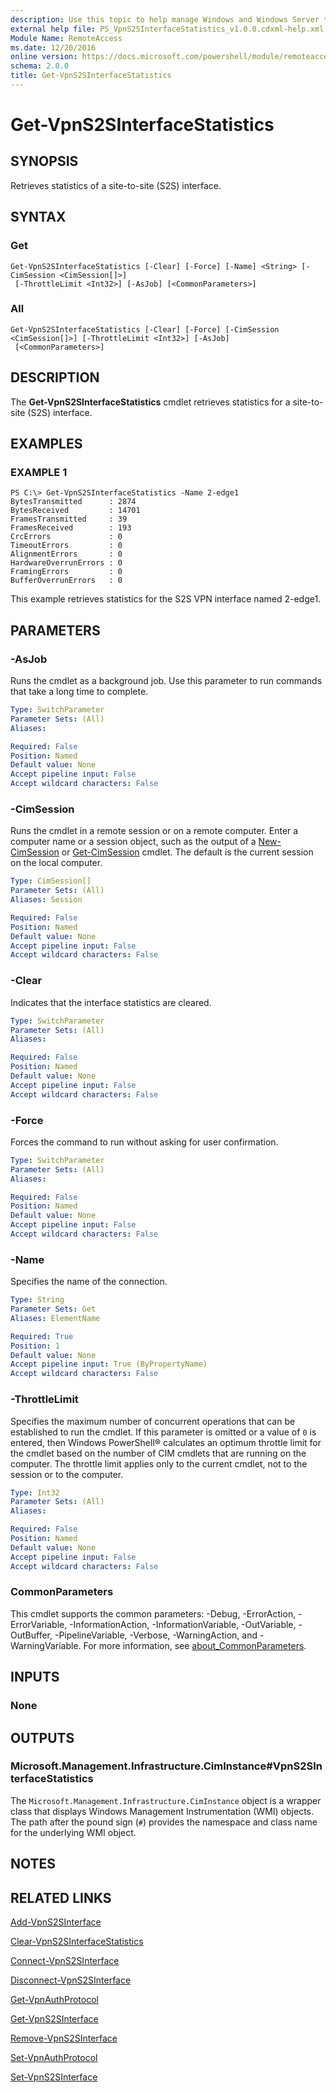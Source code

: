 ```yaml
---
description: Use this topic to help manage Windows and Windows Server technologies with Windows PowerShell.
external help file: PS_VpnS2SInterfaceStatistics_v1.0.0.cdxml-help.xml
Module Name: RemoteAccess
ms.date: 12/20/2016
online version: https://docs.microsoft.com/powershell/module/remoteaccess/get-vpns2sinterfacestatistics?view=windowsserver2022-ps&wt.mc_id=ps-gethelp
schema: 2.0.0
title: Get-VpnS2SInterfaceStatistics
---
```


# Get-VpnS2SInterfaceStatistics

## SYNOPSIS
Retrieves statistics of a site-to-site (S2S) interface.

## SYNTAX

### Get
```
Get-VpnS2SInterfaceStatistics [-Clear] [-Force] [-Name] <String> [-CimSession <CimSession[]>]
 [-ThrottleLimit <Int32>] [-AsJob] [<CommonParameters>]
```

### All
```
Get-VpnS2SInterfaceStatistics [-Clear] [-Force] [-CimSession <CimSession[]>] [-ThrottleLimit <Int32>] [-AsJob]
 [<CommonParameters>]
```

## DESCRIPTION
The **Get-VpnS2SInterfaceStatistics** cmdlet retrieves statistics for a site-to-site (S2S) interface.

## EXAMPLES

### EXAMPLE 1
```
PS C:\> Get-VpnS2SInterfaceStatistics -Name 2-edge1
BytesTransmitted      : 2874 
BytesReceived         : 14701 
FramesTransmitted     : 39 
FramesReceived        : 193 
CrcErrors             : 0 
TimeoutErrors         : 0 
AlignmentErrors       : 0 
HardwareOverrunErrors : 0 
FramingErrors         : 0 
BufferOverrunErrors   : 0
```

This example retrieves statistics for the S2S VPN interface named 2-edge1.

## PARAMETERS

### -AsJob
Runs the cmdlet as a background job. Use this parameter to run commands that take a long time to complete.

```yaml
Type: SwitchParameter
Parameter Sets: (All)
Aliases: 

Required: False
Position: Named
Default value: None
Accept pipeline input: False
Accept wildcard characters: False
```

### -CimSession
Runs the cmdlet in a remote session or on a remote computer.
Enter a computer name or a session object, such as the output of a [New-CimSession](https://go.microsoft.com/fwlink/p/?LinkId=227967) or [Get-CimSession](https://go.microsoft.com/fwlink/p/?LinkId=227966) cmdlet.
The default is the current session on the local computer.

```yaml
Type: CimSession[]
Parameter Sets: (All)
Aliases: Session

Required: False
Position: Named
Default value: None
Accept pipeline input: False
Accept wildcard characters: False
```

### -Clear
Indicates that the interface statistics are cleared.

```yaml
Type: SwitchParameter
Parameter Sets: (All)
Aliases: 

Required: False
Position: Named
Default value: None
Accept pipeline input: False
Accept wildcard characters: False
```

### -Force
Forces the command to run without asking for user confirmation.

```yaml
Type: SwitchParameter
Parameter Sets: (All)
Aliases: 

Required: False
Position: Named
Default value: None
Accept pipeline input: False
Accept wildcard characters: False
```

### -Name
Specifies the name of the connection.

```yaml
Type: String
Parameter Sets: Get
Aliases: ElementName

Required: True
Position: 1
Default value: None
Accept pipeline input: True (ByPropertyName)
Accept wildcard characters: False
```

### -ThrottleLimit
Specifies the maximum number of concurrent operations that can be established to run the cmdlet.
If this parameter is omitted or a value of `0` is entered, then Windows PowerShell® calculates an optimum throttle limit for the cmdlet based on the number of CIM cmdlets that are running on the computer.
The throttle limit applies only to the current cmdlet, not to the session or to the computer.

```yaml
Type: Int32
Parameter Sets: (All)
Aliases: 

Required: False
Position: Named
Default value: None
Accept pipeline input: False
Accept wildcard characters: False
```

### CommonParameters
This cmdlet supports the common parameters: -Debug, -ErrorAction, -ErrorVariable, -InformationAction, -InformationVariable, -OutVariable, -OutBuffer, -PipelineVariable, -Verbose, -WarningAction, and -WarningVariable. For more information, see [about_CommonParameters](https://go.microsoft.com/fwlink/?LinkID=113216).

## INPUTS

### None

## OUTPUTS

### Microsoft.Management.Infrastructure.CimInstance#VpnS2SInterfaceStatistics
The `Microsoft.Management.Infrastructure.CimInstance` object is a wrapper class that displays Windows Management Instrumentation (WMI) objects.
The path after the pound sign (`#`) provides the namespace and class name for the underlying WMI object.

## NOTES

## RELATED LINKS

[Add-VpnS2SInterface](./Add-VpnS2SInterface.md)

[Clear-VpnS2SInterfaceStatistics](./Clear-VpnS2SInterfaceStatistics.md)

[Connect-VpnS2SInterface](./Connect-VpnS2SInterface.md)

[Disconnect-VpnS2SInterface](./Disconnect-VpnS2SInterface.md)

[Get-VpnAuthProtocol](./Get-VpnAuthProtocol.md)

[Get-VpnS2SInterface](./Get-VpnS2SInterface.md)

[Remove-VpnS2SInterface](./Remove-VpnS2SInterface.md)

[Set-VpnAuthProtocol](./Set-VpnAuthProtocol.md)

[Set-VpnS2SInterface](./Set-VpnS2SInterface.md)

